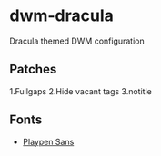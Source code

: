 # dwm-dracula
Dracula themed DWM configuration

## Patches
1.Fullgaps
2.Hide vacant tags
3.notitle

## Fonts
- <a href="https://fonts.google.com/specimen/Playpen+Sans">Playpen Sans</a>
